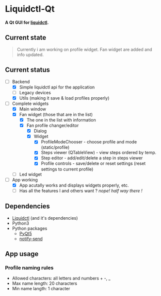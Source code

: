 # Liquidctl-Qt
**A Qt GUI for [liquidctl](https://github.com/jonasmalacofilho/liquidctl).**

## Current state
> Currently i am working on profile widget. Fan widget are added and info updated.

## Current status
* [ ] Backend
	- [x] Simple liquidctl api for the application
	- [ ] Legacy devices
	- [x] Utils (making it save & load profiles properly)

* [ ] Complete widgets
	- [x] Main window
	- [x] Fan widget (those that are in the list)
		- [x] The one in the list with information
		* [x] Fan profile changer/editor
			- [x] Dialog
			* [x] Widget
				- [x] ProfileModeChooser - choose profile and mode (static/profile)
				- [x] Steps viewer (QTableView) - view steps ordered by temp.
				- [x] Step editor - add/edit/delete a step in steps viewer
				- [x] Profile controls - save/delete or reset settings (reset settings to current profile)
	- [ ] Led widget

* [ ] App working
	- [x] App acutally works and displays widgets properly, etc.
	- [ ] Has all the features I and others want ? *nope! half way there !*

## Dependencies
* [Liquidctl](https://github.com/jonasmalacofilho/liquidctl) (and it's dependencies)
* Python3
* Python packages
	- [PyQt5](https://pypi.org/project/PyQt5/)
	- [notify-send](https://pypi.org/project/notify-send/)

## App usage
### Profile naming rules
- Allowed characters: all letters and numbers + -, _
- Max name length: 20 characters
- Min name langth: 1 character
